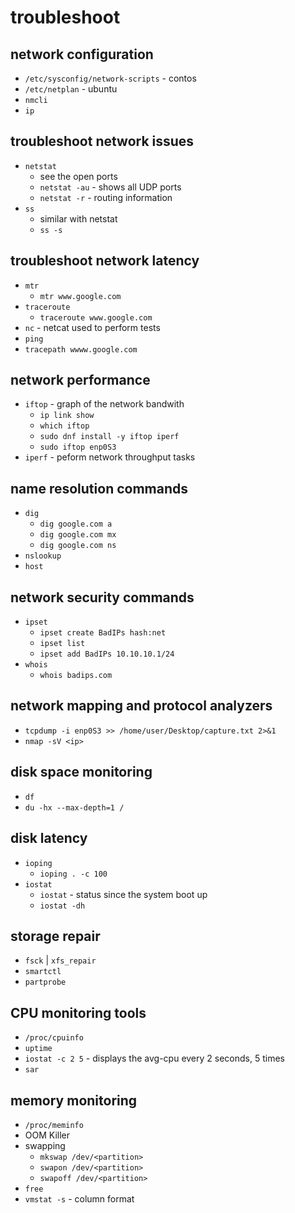 # troubleshoot

## network configuration
- `/etc/sysconfig/network-scripts` - contos
- `/etc/netplan` - ubuntu
- `nmcli`
- `ip`

## troubleshoot network issues
- `netstat`
  - see the open ports
  - `netstat -au` - shows all UDP ports
  - `netstat -r` - routing information
- `ss`
  - similar with netstat
  - `ss -s`

## troubleshoot network latency
- `mtr`
  - `mtr www.google.com`
- `traceroute`
  - `traceroute www.google.com` 
- `nc` - netcat used to perform tests
- `ping`
- `tracepath wwww.google.com`

## network performance
- `iftop` - graph of the network bandwith
  - `ip link show`
  - `which iftop`
  - `sudo dnf install -y iftop iperf`
  - `sudo iftop enp0S3`
- `iperf` - peform network throughput tasks

## name resolution commands
- `dig`
  - `dig google.com a`
  - `dig google.com mx`
  - `dig google.com ns`
- `nslookup`
- `host`  

## network security commands
- `ipset`
  - `ipset create BadIPs hash:net`
  - `ipset list`
  - `ipset add BadIPs 10.10.10.1/24`
- `whois`
  - `whois badips.com`


## network mapping and protocol analyzers
- `tcpdump -i enp0S3 >> /home/user/Desktop/capture.txt 2>&1`
- `nmap -sV <ip>`

## disk space monitoring
- `df`
- `du -hx --max-depth=1 /`

## disk latency 
- `ioping`
  - `ioping . -c 100`
- `iostat`
  - `iostat` - status since the system boot up
  - `iostat -dh`

## storage repair
- `fsck` | `xfs_repair`
- `smartctl`
- `partprobe`

## CPU monitoring tools
- `/proc/cpuinfo`
- `uptime`
- `iostat -c 2 5` - displays the avg-cpu every 2 seconds, 5 times
- `sar`

## memory monitoring
- `/proc/meminfo`
- OOM Killer
- swapping 
  - `mkswap /dev/<partition>`
  - `swapon /dev/<partition>`
  - `swapoff /dev/<partition>`
- `free`
- `vmstat -s` - column format

